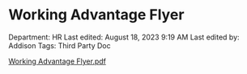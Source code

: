 # Working Advantage Flyer

Department: HR
Last edited: August 18, 2023 9:19 AM
Last edited by: Addison
Tags: Third Party Doc

[Working Advantage Flyer.pdf](Working_Advantage_Flyer.pdf)